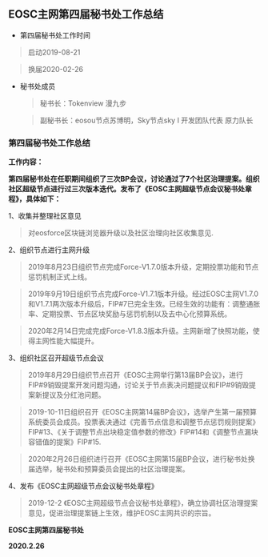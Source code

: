 ## EOSC主网第四届秘书处工作总结

- 第四届秘书处工作时间

> 启动2019-08-21

> 换届2020-02-26

- 秘书处成员

	>秘书长：Tokenview 漫九步
	
    >副秘书长：eosou节点苏博明，Sky节点sky
    I
    >开发团队代表 原力队长
    
### 第四届秘书处工作总结

**工作内容：**

**第四届秘书处在任职期间组织了三次BP会议，讨论通过了7个社区治理提案。组织社区超级节点进行过三次版本迭代。发布了《EOSC主网超级节点会议秘书处章程》，具体如下：**

1、收集并整理社区意见
> 对eosforce区块链浏览器升级以及社区治理向社区收集意见.

2、组织节点进行主网升级
> 2019年8月23日组织节点完成Force-V1.7.0版本升级，定期投票功能和节点惩罚机制正式上线。

> 2019年9月19日组织节点完成Force-V1.7.1版本升级。经过EOSC主网V1.7.0和V1.7.1两次版本升级后，FIP#7已完全生效。已经生效的功能有：调整通胀率、定期投票、节点区块奖励与惩罚机制以及去中心化预算系统。

> 2020年2月14日完成完成Force-V1.8.3版本升级。主网新增了快照功能，使得主网性能大幅提升。

3、组织社区召开超级节点会议
> 2019年8月29日组织节点召开《EOSC主网举行第13届BP会议》，进行FIP#9销毁提案开发问题沟通，讨论关于节点表决问题提议和FIP#9销毁提案新提议及分红池问题。

> 2019-10-11日组织召开《EOSC主网第14届BP会议》，选举产生第一届预算系统委员会成员。投票表决通过《完善节点信息和调整节点惩罚规则提案》FIP#13、《关于调整节点出块稳定值参数的修改》FIP#14和《调整节点漏块容错值的提案》FIP#15.

> 2020年2月26日组织进行召开《EOSC主网第15届BP会议，进行秘书处换届选举，秘书处和预算委员会提出的社区治理提案。

4、发布《EOSC主网超级节点会议秘书处章程》
> 2019-12-2 《EOSC主网超级节点会议秘书处章程》，确立协调社区治理提案意见，促进治理提案链上生效，维护EOSC主网共识的宗旨。

**EOSC主网第四届秘书处**

**2020.2.26**
